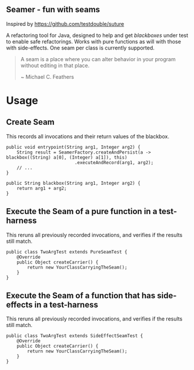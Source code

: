 Seamer - fun with seams
-----------------------

Inspired by https://github.com/testdouble/suture

A refactoring tool for Java, designed to help and get _blackboxes_ under test to enable safe refactorings.
Works with pure functions as will with those with side-effects. One seam per class is currently supported. 

>A seam is a place where you can alter behavior in your program without editing in that place.
> 
>~ Michael C. Feathers

# Usage

## Create Seam
This records all invocations and their return values of the blackbox.

```
public void entrypoint(String arg1, Integer arg2) {
    String result = SeamerFactory.createAndPersist(a -> blackbox((String) a[0], (Integer) a[1]), this)
                          .executeAndRecord(arg1, arg2);
    // ...
}

public String blackbox(String arg1, Integer arg2) {
    return arg1 + arg2;
}
```

## Execute the Seam of a pure function in a test-harness
This reruns all previously recorded invocations, and verifies if the results still match.
```
public class TwoArgTest extends PureSeamTest {
    @Override
    public Object createCarrier() {
        return new YourClassCarryingTheSeam();
    }
}
```

## Execute the Seam of a function that has side-effects in a test-harness
This reruns all previously recorded invocations, and verifies if the results still match.
```
public class TwoArgTest extends SideEffectSeamTest {
    @Override
    public Object createCarrier() {
        return new YourClassCarryingTheSeam();
    }
}
```


